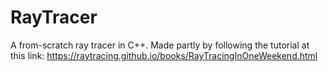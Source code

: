 # RayTracer
A from-scratch ray tracer in C++. Made partly by following the tutorial at this link: https://raytracing.github.io/books/RayTracingInOneWeekend.html
